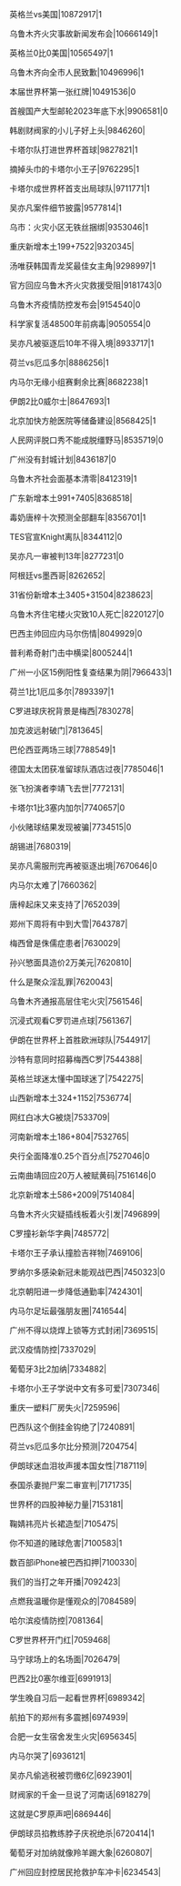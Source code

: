 英格兰vs美国|10872917|1

乌鲁木齐火灾事故新闻发布会|10666149|1

英格兰0比0美国|10565497|1

乌鲁木齐向全市人民致歉|10496996|1

本届世界杯第一张红牌|10491536|0

首艘国产大型邮轮2023年底下水|9906581|0

韩剧财阀家的小儿子好上头|9846260|

卡塔尔队打进世界杯首球|9827821|1

摘掉头巾的卡塔尔小王子|9762295|1

卡塔尔成世界杯首支出局球队|9711771|1

吴亦凡案件细节披露|9577814|1

乌市：火灾小区无铁丝捆绑|9353046|1

重庆新增本土199+7522|9320345|

汤唯获韩国青龙奖最佳女主角|9298997|1

官方回应乌鲁木齐火灾救援受阻|9181743|0

乌鲁木齐疫情防控发布会|9154540|0

科学家复活48500年前病毒|9050554|0

吴亦凡被驱逐后10年不得入境|8933717|1

荷兰vs厄瓜多尔|8886256|1

内马尔无缘小组赛剩余比赛|8682238|1

伊朗2比0威尔士|8647693|1

北京加快方舱医院等储备建设|8568425|1

人民网评脱口秀不能成脱缰野马|8535719|0

广州没有封城计划|8436187|0

乌鲁木齐社会面基本清零|8412319|1

广东新增本土991+7405|8368518|

毒奶唐梓十次预测全部翻车|8356701|1

TES官宣Knight离队|8344112|0

吴亦凡一审被判13年|8277231|0

阿根廷vs墨西哥|8262652|

31省份新增本土3405+31504|8238623|

乌鲁木齐住宅楼火灾致10人死亡|8220127|0

巴西主帅回应内马尔伤情|8049929|0

普利希奇射门击中横梁|8005244|1

广州一小区15例阳性复查结果为阴|7966433|1

荷兰1比1厄瓜多尔|7893397|1

C罗进球庆祝背景是梅西|7830278|

加克波远射破门|7813645|

巴伦西亚两场三球|7788549|1

德国太太团获准留球队酒店过夜|7785046|1

张飞扮演者李靖飞去世|7772131|

卡塔尔1比3塞内加尔|7740657|0

小伙赌球结果发现被骗|7734515|0

胡锡进|7680319|

吴亦凡需服刑完再被驱逐出境|7670646|0

内马尔太难了|7660362|

唐梓起床又来支持了|7652039|

郑州下周将有中到大雪|7643787|

梅西曾是侏儒症患者|7630029|

孙兴慜面具造价2万美元|7620810|

什么是聚众淫乱罪|7620043|

乌鲁木齐通报高层住宅火灾|7561546|

沉浸式观看C罗罚进点球|7561367|

伊朗在世界杯上首胜欧洲球队|7544917|

沙特有意同时招募梅西C罗|7544388|

英格兰球迷太懂中国球迷了|7542275|

山西新增本土324+1152|7536774|

网红白冰大G被烧|7533709|

河南新增本土186+804|7532765|

央行全面降准0.25个百分点|7527046|0

云南曲靖回应20万人被赋黄码|7516146|0

北京新增本土586+2009|7514084|

乌鲁木齐火灾疑插线板着火引发|7496899|

C罗撞衫新华字典|7485772|

卡塔尔王子承认撞脸吉祥物|7469106|

罗纳尔多感染新冠未能观战巴西|7450323|0

北京朝阳进一步降低通勤率|7424301|

内马尔足坛最强朋友圈|7416544|

广州不得以烧焊上锁等方式封闭|7369515|

武汉疫情防控|7337029|

葡萄牙3比2加纳|7334882|

卡塔尔小王子学说中文有多可爱|7307346|

重庆一塑料厂房失火|7259596|

巴西队这个倒挂金钩绝了|7240891|

荷兰vs厄瓜多尔比分预测|7204754|

伊朗球迷血泪妆声援本国女性|7187119|

泰国杀妻抛尸案二审宣判|7171735|

世界杯的四股神秘力量|7153181|

鞠婧祎亮片长裙造型|7105475|

你不知道的赌球危害|7100583|1

数百部iPhone被巴西扣押|7100330|

我们的当打之年开播|7092423|

点燃我温暖你是懂观众的|7084589|

哈尔滨疫情防控|7081364|

C罗世界杯开门红|7059468|

马宁球场上的名场面|7026479|

巴西2比0塞尔维亚|6991913|

学生晚自习后一起看世界杯|6989342|

航拍下的郑州有多震撼|6974939|

合肥一女生宿舍发生火灾|6956345|

内马尔哭了|6936121|

吴亦凡偷逃税被罚缴6亿|6923901|

财阀家的千金一旦说了河南话|6918279|

这就是C罗原声吧|6869446|

伊朗球员掐教练脖子庆祝绝杀|6720414|1

葡萄牙对加纳就像羚羊踢大象|6260807|

广州回应封控居民抢救护车冲卡|6234543|


